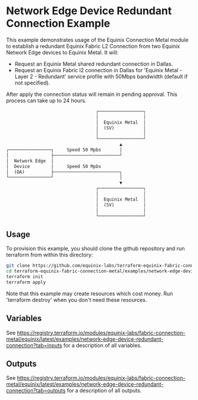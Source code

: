 # Network Edge Device Redundant Connection Example

This example demonstrates usage of the Equinix Connection Metal module to establish a redundant Equinix Fabric L2 Connection from two Equinix Network Edge devices to Equinix Metal. It will:

- Request an Equinix Metal shared redundant connection in Dallas.
- Request an Equinix Fabric l2 connection in Dallas for 'Equinix Metal - Layer 2 - Redundant' service profile with 50Mbps bandwidth (default if not specified).

After apply the connection status will remain in pending approval. This process can take up to 24 hours.

```html
                                  ┌─────────────────┐
                                  │                 │
                                  │  Equinix Metal  │
                                  │  (SV)           │
                                  │                 │
                                  └─────────────────┘
                                           ▲
┌────────────────┐     Speed 50 Mpbs       │
│                ├─────────────────────────┘
│  Network Edge  │
│  Device        │     Speed 50 Mpbs
│  (DA)          ├─────────────────────────┐
└────────────────┘                         │
                                           ▼
                                  ┌─────────────────┐
                                  │                 │
                                  │  Equinix Metal  │
                                  │  (SV)           │
                                  │                 │
                                  └─────────────────┘
```

## Usage

To provision this example, you should clone the github repository and run terraform from within this directory:

```bash
git clone https://github.com/equinix-labs/terraform-equinix-fabric-connection-metal.git
cd terraform-equinix-fabric-connection-metal/examples/network-edge-device-redundant-connection
terraform init
terraform apply
```

Note that this example may create resources which cost money. Run 'terraform destroy' when you don't need these resources.

## Variables

See <https://registry.terraform.io/modules/equinix-labs/fabric-connection-metal/equinix/latest/examples/network-edge-device-redundant-connection?tab=inputs> for a description of all variables.

## Outputs

See <https://registry.terraform.io/modules/equinix-labs/fabric-connection-metal/equinix/latest/examples/network-edge-device-redundant-connection?tab=outputs> for a description of all outputs.
